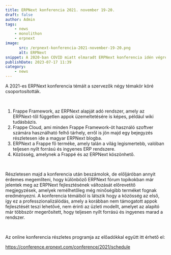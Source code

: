 ```yaml
---
title: ERPNext konferencia 2021. november 19-20.
draft: false
author: Admin
tags:
    - news
    - monolithon
    - erpnext
image:
      src: /erpnext-konferencia-2021-november-19-20.png
      alt: ERPNext
snippet: A 2020-ban COVID miatt elmaradt ERPNext konferencia idén végre visszatér és újra megrendezésre kerül az ERPNext fejlesztői, a Frappe által.
publishDate: 2023-07-17 11:39
category:
    - news
---
```


<p>A 2021-es ERPNext konferencia témáit a szervezők négy témakör köré csoportosították.</p><p><br></p><ol><li data-list="ordered"><span class="ql-ui" contenteditable="false"></span>Frappe Framework, az ERPNext alapját adó rendszer, amely az ERPNext-től független appok üzemeltetésére is képes, például wiki tudásbázis.</li><li data-list="ordered"><span class="ql-ui" contenteditable="false"></span>Frappe Cloud, ami minden Frappe Framework-öt használó szoftver számára használható felhő tárhely, erről is jön majd egy bejegyzés részletesen ide a magyar ERPNext blogba.</li><li data-list="ordered"><span class="ql-ui" contenteditable="false"></span>ERPNext a Frappe fő terméke, amely talán a világ legismertebb, valóban teljesen nyílt forrású és ingyenes ERP rendszere.</li><li data-list="ordered"><span class="ql-ui" contenteditable="false"></span>Közösség, amelynek a Frappé és az ERPNext köszönhető.</li></ol><p><br></p><p>Részletesen majd a konferencia után beszámolok, de előljáróban annyit érdemes megemlíteni, hogy különböző ERPNext fórum topikokban már jelentek meg az ERPNext fejlesztésének változását előrevetítő megjegyzések, amelyek remélhetőleg még minőségibb terméket fognak eredményezni. A konferencia témáiból is látszik hogy a közösség az első, így ez a professzionalizálódás, amely a korábban nem támogatott appok fejlesztését teszi lehetővé, nem érinti az üzleti modellt, amelyet az alapító már többször megerősített, hogy teljesen nyílt forrású és ingyenes marad a rendszer.</p><p><br></p><p>Az online konferencia részletes programja az előadókkal együtt itt érhető el:</p><p><a href="https://conference.erpnext.com/conference/2021/schedule" rel="noopener noreferrer">https://conference.erpnext.com/conference/2021/schedule</a></p>


